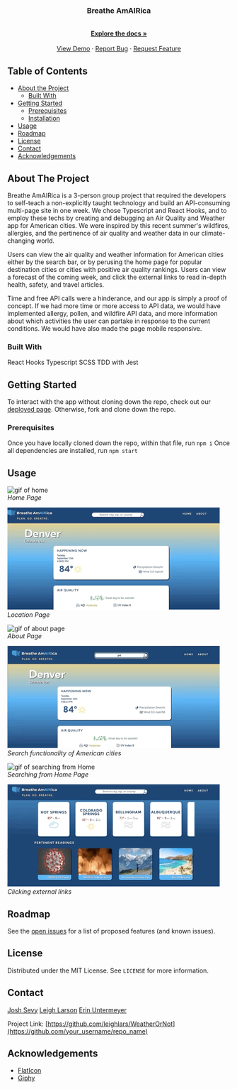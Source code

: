 

  <h3 align="center">Breathe AmAIRica</h3>

  <p align="center">
    <br />
    <a href="https://github.com/leighlars/WeatherOrNot"><strong>Explore the docs »</strong></a>
    <br />
    <br />
    <a href="https://github.com/leighlars/WeatherOrNot">View Demo</a>
    ·
    <a href="https://github.com/leighlars/WeatherOrNot/issues">Report Bug</a>
    ·
    <a href="https://github.com/leighlars/WeatherOrNot/issues">Request Feature</a>
  </p>
</p>

## Table of Contents

* [About the Project](#about-the-project)
  * [Built With](#built-with)
* [Getting Started](#getting-started)
  * [Prerequisites](#prerequisites)
  * [Installation](#installation)
* [Usage](#usage)
* [Roadmap](#roadmap)
* [License](#license)
* [Contact](#contact)
* [Acknowledgements](#acknowledgements)


<!-- ABOUT THE PROJECT -->
## About The Project


Breathe AmAIRica is a 3-person group project that required the developers to self-teach a non-explicitly taught technology and build an API-consuming multi-page site in one week.
We chose Typescript and React Hooks, and to employ these techs by creating and debugging an Air Quality and Weather app for American cities. We were inspired by this recent summer's wildfires, allergies, and the pertinence of air quality and weather data in our climate-changing world. 

Users can view the air quality and weather information for American cities either by the search bar, or by perusing the home page for popular destination cities or cities with positive air quality rankings. Users can view a forecast of the coming week, and click the external links to read in-depth health, safety, and travel articles. 

Time and free API calls were a hinderance, and our app is simply a proof of concept. If we had more time or more access to API data, we would have implemented allergy, pollen, and wildfire API data, and more information about which activities the user can partake in response to the current conditions. We would have also made the page mobile responsive.

### Built With
React Hooks
Typescript
SCSS
TDD with Jest

## Getting Started

To interact with the app without cloning down the repo, check out our [deployed page]().
Otherwise, fork and clone down the repo. 

### Prerequisites

Once you have locally cloned down the repo, within that file, run 
`npm i`
Once all dependencies are installed, run
`npm start`


## Usage

![gif of home](./src/assets/homeload.gif)</br>
*Home Page*

![gif of location page](./src/assets/locationPage.gif)</br>
*Location Page*

![gif of about page](./src/assets/about.gif)</br>
*About Page*

![gif of search functionality](./src/assets/search.gif)</br>
*Search functionality of American cities*

![gif of searching from Home](./src/assets/searchFromHome.gif)</br>
*Searching from Home Page*

![gif of outside links](./src/assets/outsideLinks.gif)</br>
*Clicking external links*


## Roadmap

See the [open issues](https://github.com/leighlars/WeatherOrNot/issues) for a list of proposed features (and known issues).

## License

Distributed under the MIT License. See `LICENSE` for more information.

## Contact

[Josh Sevy](https://github.com/JoshSevy) 
[Leigh Larson](https://github.com/leighlars)
[Erin Untermeyer](https://github.com/ErinUntermeyer)

Project Link: [https://github.com/leighlars/WeatherOrNot](https://github.com/your_username/repo_name)


## Acknowledgements
* [FlatIcon](https://www.flaticon.com/home)
* [Giphy](https://giphy.com)


